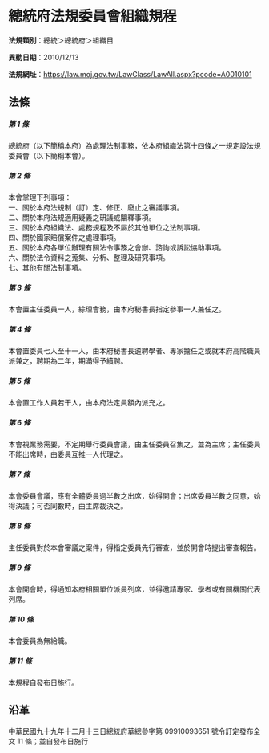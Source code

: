 # 總統府法規委員會組織規程


**法規類別**：總統＞總統府＞組織目

**異動日期**：2010/12/13  

**法規網址**：https://law.moj.gov.tw/LawClass/LawAll.aspx?pcode=A0010101



## 法條
##### 第 1 條
總統府（以下簡稱本府）為處理法制事務，依本府組織法第十四條之一規定設法規委員會（以下簡稱本會）。

##### 第 2 條
本會掌理下列事項：  
一、關於本府法規制（訂）定、修正、廢止之審議事項。  
二、關於本府法規適用疑義之研議或闡釋事項。  
三、關於本府組織法、處務規程及不屬於其他單位之法制事項。  
四、關於國家賠償案件之處理事項。  
五、關於本府各單位辦理有關法令事務之會辦、諮詢或訴訟協助事項。  
六、關於法令資料之蒐集、分析、整理及研究事項。  
七、其他有關法制事項。

##### 第 3 條
本會置主任委員一人，綜理會務，由本府秘書長指定參事一人兼任之。

##### 第 4 條
本會置委員七人至十一人，由本府秘書長遴聘學者、專家擔任之或就本府高階職員派兼之，聘期為二年，期滿得予續聘。

##### 第 5 條
本會置工作人員若干人，由本府法定員額內派充之。

##### 第 6 條
本會視業務需要，不定期舉行委員會議，由主任委員召集之，並為主席；主任委員不能出席時，由委員互推一人代理之。

##### 第 7 條
本會委員會議，應有全體委員過半數之出席，始得開會；出席委員半數之同意，始得決議；可否同數時，由主席裁決之。

##### 第 8 條
主任委員對於本會審議之案件，得指定委員先行審查，並於開會時提出審查報告。

##### 第 9 條
本會開會時，得通知本府相關單位派員列席，並得邀請專家、學者或有關機關代表列席。

##### 第 10 條
本會委員為無給職。

##### 第 11 條
本規程自發布日施行。

## 沿革
中華民國九十九年十二月十三日總統府華總參字第 09910093651  號令訂定發布全文 11 條；並自發布日施行

